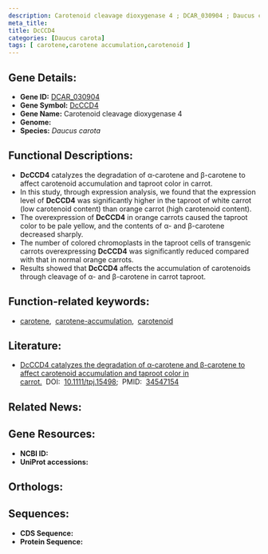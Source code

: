 ```yaml
---
description: Carotenoid cleavage dioxygenase 4 ; DCAR_030904 ; Daucus carota
meta_title:
title: DcCCD4
categories: [Daucus carota]
tags: [ carotene,carotene accumulation,carotenoid ]
---
```


## Gene Details:
- **Gene ID:** [DCAR_030904]()
- **Gene Symbol:** <u>DcCCD4</u>
- **Gene Name:** Carotenoid cleavage dioxygenase 4
- **Genome:** []()
- **Species:** *Daucus carota*

## Functional Descriptions:
   - **DcCCD4** catalyzes the degradation of α-carotene and β-carotene to affect carotenoid accumulation and taproot color in carrot.
   - In this study, through expression analysis, we found that the expression level of **DcCCD4** was significantly higher in the taproot of white carrot (low carotenoid content) than orange carrot (high carotenoid content).
   - The overexpression of **DcCCD4** in orange carrots caused the taproot color to be pale yellow, and the contents of α- and β-carotene decreased sharply.
   - The number of colored chromoplasts in the taproot cells of transgenic carrots overexpressing **DcCCD4** was significantly reduced compared with that in normal orange carrots.
   - Results showed that **DcCCD4** affects the accumulation of carotenoids through cleavage of α- and β-carotene in carrot taproot.

## Function-related keywords:
   - [carotene](/tags/carotene/),&nbsp;&nbsp;[carotene-accumulation](/tags/carotene-accumulation/),&nbsp;&nbsp;[carotenoid](/tags/carotenoid/)

## Literature:
   - [DcCCD4 catalyzes the degradation of α-carotene and β-carotene to affect carotenoid accumulation and taproot color in carrot.](https://doi.org/10.1111/tpj.15498)&nbsp;&nbsp;DOI:&nbsp;&nbsp;[10.1111/tpj.15498](https://doi.org/10.1111/tpj.15498);&nbsp;&nbsp;PMID:&nbsp;&nbsp;[34547154](https://pubmed.ncbi.nlm.nih.gov/34547154/)

## Related News:

## Gene Resources:
- **NCBI ID:**  [](https://www.ncbi.nlm.nih.gov/gene/?term=)
- **UniProt accessions:**  [](https://www.uniprot.org/uniprotkb//entry)

## Orthologs:

## Sequences:
- **CDS Sequence:**
- **Protein Sequence:**
